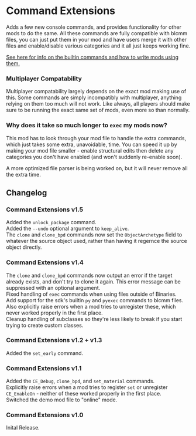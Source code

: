 # Command Extensions
Adds a few new console commands, and provides functionality for other mods to do the same. All these
commands are fully compatible with blcmm files, you can just put them in your mod and have users
merge it with other files and enable/disable various categories and it all just keeps working fine.

[See here for info on the builtin commands and how to write mods using them.](Writing-Mods.md)

### Multiplayer Compatability
Multiplayer compatability largely depends on the exact mod making use of this. Some commands are
simply incompatibly with multiplayer, anything relying on them too much will not work. Like always,
all players should make sure to be running the exact same set of mods, even more so than normally.

### Why does it take so much longer to `exec` my mods now?
This mod has to look through your mod file to handle the extra commands, which just takes some
extra, unavoidable, time. You can speed it up by making your mod file smaller - enable structural
edits then delete any categories you don't have enabled (and won't suddenly re-enable soon).

A more optimized file parser is being worked on, but it will never remove all the extra time.

## Changelog

### Command Extensions v1.5
Added the `unlock_package` command.    
Added the `--undo` optional argument to `keep_alive`.    
The `clone` and `clone_bpd` commands now set the `ObjectArchetype` field to whatever the source
object used, rather than having it regernce the source object directly.

### Command Extensions v1.4
The `clone` and `clone_bpd` commands now output an error if the target already exists, and don't try
to clone it again. This error message can be suppressed with an optional argument.    
Fixed handling of `exec` commands when using files outside of Binaries.    
Add support for the sdk's builtin `py` and `pyexec` commands to blcmm files. Also explicitly raise
errors when a mod tries to unregister these, which never worked properly in the first place.    
Cleanup handling of subclasses so they're less likely to break if you start trying to create custom
classes.

### Command Extensions v1.2 + v1.3
Added the `set_early` command.

### Command Extensions v1.1
Added the `CE_Debug`, `clone_bpd`, and `set_material` commands.    
Explicitly raise errors when a mod tries to register `set` or unregister `CE_EnableOn` - neither of
these worked properly in the first place.    
Switched the demo mod file to "online" mode.

### Command Extensions v1.0
Inital Release.
